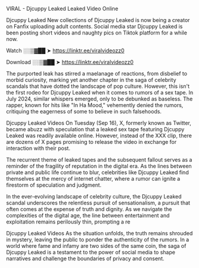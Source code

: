 VIRAL - Djcuppy Leaked Leaked Video Online

Djcuppy Leaked New collections of Djcuppy Leaked is now being a creator on Fanfix uploading adult contents. Social media star Djcuppy Leaked is been posting short videos and naughty pics on Tiktok platform for a while now.

Watch ░░▒▓██ ➤ https://linktr.ee/viralvideozz0

Download ░░▒▓██ ➤ https://linktr.ee/viralvideozz0

The purported leak has stirred a maelanage of reactions, from disbelief to morbid curiosity, marking yet another chapter in the saga of celebrity scandals that have dotted the landscape of pop culture. However, this isn't the first rodeo for Djcuppy Leaked when it comes to rumors of a sex tape. In July 2024, similar whispers emerged, only to be debunked as baseless. The rapper, known for hits like "In Ha Mood," vehemently denied the rumors, critiquing the eagerness of some to believe in such falsehoods.

Djcuppy Leaked Videos
On Tuesday (Sep 16), X, formerly known as Twitter, became abuzz with speculation that a leaked sex tape featuring Djcuppy Leaked was readily available online. However, instead of the XXX clip, there are dozens of X pages promising to release the video in exchange for interaction with their post.

The recurrent theme of leaked tapes and the subsequent fallout serves as a reminder of the fragility of reputation in the digital era. As the lines between private and public life continue to blur, celebrities like Djcuppy Leaked find themselves at the mercy of internet chatter, where a rumor can ignite a firestorm of speculation and judgment.

In the ever-evolving landscape of celebrity culture, the Djcuppy Leaked scandal underscores the relentless pursuit of sensationalism, a pursuit that often comes at the expense of truth and dignity. As we navigate the complexities of the digital age, the line between entertainment and exploitation remains perilously thin, prompting a re

Djcuppy Leaked Videos
As the situation unfolds, the truth remains shrouded in mystery, leaving the public to ponder the authenticity of the rumors. In a world where fame and infamy are two sides of the same coin, the saga of Djcuppy Leaked is a testament to the power of social media to shape narratives and challenge the boundaries of privacy and consent.